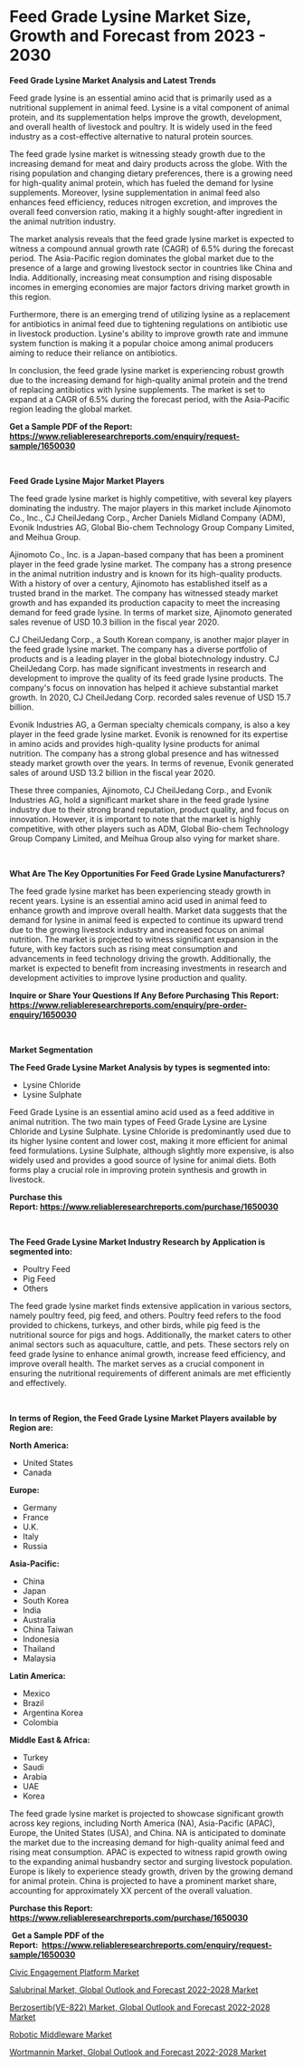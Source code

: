 <p><h1>Feed Grade Lysine Market Size, Growth and Forecast from 2023 - 2030</h1></p><p><strong>Feed Grade Lysine Market Analysis and Latest Trends</strong></p>
<p><p>Feed grade lysine is an essential amino acid that is primarily used as a nutritional supplement in animal feed. Lysine is a vital component of animal protein, and its supplementation helps improve the growth, development, and overall health of livestock and poultry. It is widely used in the feed industry as a cost-effective alternative to natural protein sources.</p><p>The feed grade lysine market is witnessing steady growth due to the increasing demand for meat and dairy products across the globe. With the rising population and changing dietary preferences, there is a growing need for high-quality animal protein, which has fueled the demand for lysine supplements. Moreover, lysine supplementation in animal feed also enhances feed efficiency, reduces nitrogen excretion, and improves the overall feed conversion ratio, making it a highly sought-after ingredient in the animal nutrition industry.</p><p>The market analysis reveals that the feed grade lysine market is expected to witness a compound annual growth rate (CAGR) of 6.5% during the forecast period. The Asia-Pacific region dominates the global market due to the presence of a large and growing livestock sector in countries like China and India. Additionally, increasing meat consumption and rising disposable incomes in emerging economies are major factors driving market growth in this region.</p><p>Furthermore, there is an emerging trend of utilizing lysine as a replacement for antibiotics in animal feed due to tightening regulations on antibiotic use in livestock production. Lysine's ability to improve growth rate and immune system function is making it a popular choice among animal producers aiming to reduce their reliance on antibiotics.</p><p>In conclusion, the feed grade lysine market is experiencing robust growth due to the increasing demand for high-quality animal protein and the trend of replacing antibiotics with lysine supplements. The market is set to expand at a CAGR of 6.5% during the forecast period, with the Asia-Pacific region leading the global market.</p></p>
<p><strong>Get a Sample PDF of the Report:&nbsp; <a href="https://www.reliableresearchreports.com/enquiry/request-sample/1650030">https://www.reliableresearchreports.com/enquiry/request-sample/1650030</a></strong></p>
<p>&nbsp;</p>
<p><strong>Feed Grade Lysine Major Market Players</strong></p>
<p><p>The feed grade lysine market is highly competitive, with several key players dominating the industry. The major players in this market include Ajinomoto Co., Inc., CJ CheilJedang Corp., Archer Daniels Midland Company (ADM), Evonik Industries AG, Global Bio-chem Technology Group Company Limited, and Meihua Group. </p><p>Ajinomoto Co., Inc. is a Japan-based company that has been a prominent player in the feed grade lysine market. The company has a strong presence in the animal nutrition industry and is known for its high-quality products. With a history of over a century, Ajinomoto has established itself as a trusted brand in the market. The company has witnessed steady market growth and has expanded its production capacity to meet the increasing demand for feed grade lysine. In terms of market size, Ajinomoto generated sales revenue of USD 10.3 billion in the fiscal year 2020.</p><p>CJ CheilJedang Corp., a South Korean company, is another major player in the feed grade lysine market. The company has a diverse portfolio of products and is a leading player in the global biotechnology industry. CJ CheilJedang Corp. has made significant investments in research and development to improve the quality of its feed grade lysine products. The company's focus on innovation has helped it achieve substantial market growth. In 2020, CJ CheilJedang Corp. recorded sales revenue of USD 15.7 billion.</p><p>Evonik Industries AG, a German specialty chemicals company, is also a key player in the feed grade lysine market. Evonik is renowned for its expertise in amino acids and provides high-quality lysine products for animal nutrition. The company has a strong global presence and has witnessed steady market growth over the years. In terms of revenue, Evonik generated sales of around USD 13.2 billion in the fiscal year 2020.</p><p>These three companies, Ajinomoto, CJ CheilJedang Corp., and Evonik Industries AG, hold a significant market share in the feed grade lysine industry due to their strong brand reputation, product quality, and focus on innovation. However, it is important to note that the market is highly competitive, with other players such as ADM, Global Bio-chem Technology Group Company Limited, and Meihua Group also vying for market share.</p></p>
<p>&nbsp;</p>
<p><strong>What Are The Key Opportunities For Feed Grade Lysine Manufacturers?</strong></p>
<p><p>The feed grade lysine market has been experiencing steady growth in recent years. Lysine is an essential amino acid used in animal feed to enhance growth and improve overall health. Market data suggests that the demand for lysine in animal feed is expected to continue its upward trend due to the growing livestock industry and increased focus on animal nutrition. The market is projected to witness significant expansion in the future, with key factors such as rising meat consumption and advancements in feed technology driving the growth. Additionally, the market is expected to benefit from increasing investments in research and development activities to improve lysine production and quality.</p></p>
<p><strong>Inquire or Share Your Questions If Any Before Purchasing This Report: <a href="https://www.reliableresearchreports.com/enquiry/pre-order-enquiry/1650030">https://www.reliableresearchreports.com/enquiry/pre-order-enquiry/1650030</a></strong></p>
<p>&nbsp;</p>
<p><strong>Market Segmentation</strong></p>
<p><strong>The Feed Grade Lysine Market Analysis by types is segmented into:</strong></p>
<p><ul><li>Lysine Chloride</li><li>Lysine Sulphate</li></ul></p>
<p><p>Feed Grade Lysine is an essential amino acid used as a feed additive in animal nutrition. The two main types of Feed Grade Lysine are Lysine Chloride and Lysine Sulphate. Lysine Chloride is predominantly used due to its higher lysine content and lower cost, making it more efficient for animal feed formulations. Lysine Sulphate, although slightly more expensive, is also widely used and provides a good source of lysine for animal diets. Both forms play a crucial role in improving protein synthesis and growth in livestock.</p></p>
<p><strong>Purchase this Report:&nbsp;<a href="https://www.reliableresearchreports.com/purchase/1650030">https://www.reliableresearchreports.com/purchase/1650030</a></strong></p>
<p>&nbsp;</p>
<p><strong>The Feed Grade Lysine Market Industry Research by Application is segmented into:</strong></p>
<p><ul><li>Poultry Feed</li><li>Pig Feed</li><li>Others</li></ul></p>
<p><p>The feed grade lysine market finds extensive application in various sectors, namely poultry feed, pig feed, and others. Poultry feed refers to the food provided to chickens, turkeys, and other birds, while pig feed is the nutritional source for pigs and hogs. Additionally, the market caters to other animal sectors such as aquaculture, cattle, and pets. These sectors rely on feed grade lysine to enhance animal growth, increase feed efficiency, and improve overall health. The market serves as a crucial component in ensuring the nutritional requirements of different animals are met efficiently and effectively.</p></p>
<p>&nbsp;</p>
<p><strong>In terms of Region, the Feed Grade Lysine Market Players available by Region are:</strong></p>
<p>
    <p> <strong> North America: </strong>
        <ul>
            <li>United States</li>
            <li>Canada</li>
        </ul>
        </p> 
    <p> <strong> Europe: </strong>
        <ul>
            <li>Germany</li>
            <li>France</li>
            <li>U.K.</li>
            <li>Italy</li>
            <li>Russia</li>
        </ul>
        </p> 
    <p> <strong> Asia-Pacific: </strong>
        <ul>
            <li>China</li>
            <li>Japan</li>
            <li>South Korea</li>
            <li>India</li>
            <li>Australia</li>
            <li>China Taiwan</li>
            <li>Indonesia</li>
            <li>Thailand</li>
            <li>Malaysia</li>
        </ul>
        </p> 
    <p> <strong> Latin America: </strong>
        <ul>
            <li>Mexico</li>
            <li>Brazil</li>
            <li>Argentina Korea</li>
            <li>Colombia</li>
        </ul>
        </p> 
    <p> <strong> Middle East & Africa: </strong>
        <ul>
            <li>Turkey</li>
            <li>Saudi</li>
            <li>Arabia</li>
            <li>UAE</li>
            <li>Korea</li>
        </ul>
    </p>
    </p>
<p><p>The feed grade lysine market is projected to showcase significant growth across key regions, including North America (NA), Asia-Pacific (APAC), Europe, the United States (USA), and China. NA is anticipated to dominate the market due to the increasing demand for high-quality animal feed and rising meat consumption. APAC is expected to witness rapid growth owing to the expanding animal husbandry sector and surging livestock population. Europe is likely to experience steady growth, driven by the growing demand for animal protein. China is projected to have a prominent market share, accounting for approximately XX percent of the overall valuation.</p></p>
<p><strong>Purchase this Report: <a href="https://www.reliableresearchreports.com/purchase/1650030">https://www.reliableresearchreports.com/purchase/1650030</a></strong></p>
<p>&nbsp;<strong>Get a Sample PDF of the Report:&nbsp;&nbsp;<a href="https://www.reliableresearchreports.com/enquiry/request-sample/1650030">https://www.reliableresearchreports.com/enquiry/request-sample/1650030</a></strong></p>
<p><strong></strong></p>
<p><p><a href="https://medium.com/@anilaxhafa2022/civic-engagement-platform-market-report-reveals-the-latest-trends-and-growth-opportunities-of-this-0dd284259ab4">Civic Engagement Platform Market</a></p><p><a href="https://www.linkedin.com/pulse/decoding-salubrinal-market-global-outlook-forecast-2022-2028/">Salubrinal Market, Global Outlook and Forecast 2022-2028 Market</a></p><p><a href="https://www.linkedin.com/pulse/berzosertibve-822-market-global-outlook-forecast-2022-2028/">Berzosertib(VE-822) Market, Global Outlook and Forecast 2022-2028 Market</a></p><p><a href="https://medium.com/@juliecastro06/robotic-middleware-market-opportunities-and-strategies-forecast-for-period-from-2023-2030-b45cb9d5bb05">Robotic Middleware Market</a></p><p><a href="https://www.linkedin.com/pulse/wortmannin-market-global-outlook-forecast-2022-2028-size-share/">Wortmannin Market, Global Outlook and Forecast 2022-2028 Market</a></p></p>